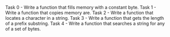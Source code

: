 Task 0 - Write a function that fills memory with a constant byte.
Task 1 - Write a function that copies memory are.
Task 2 - Write a function that locates a character in a string.
Task 3 - Write a function that gets the length of a prefix substring.
Task 4 - Write a function that searches a string for any of a set of bytes.

